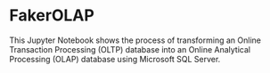 # FakerOLAP
This Jupyter Notebook shows the process of transforming an Online Transaction Processing (OLTP) database into an Online Analytical Processing (OLAP) database using Microsoft SQL Server.
